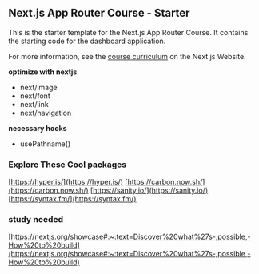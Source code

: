 ## Next.js App Router Course - Starter

This is the starter template for the Next.js App Router Course. It contains the starting code for the dashboard application.

For more information, see the [course curriculum](https://nextjs.org/learn) on the Next.js Website.

**optimize with nextjs** 

- next/image
- next/font
- next/link
- next/navigation

**necessary hooks**

- usePathname()


### Explore These Cool packages

[https://hyper.is/](https://hyper.is/)
[https://carbon.now.sh/](https://carbon.now.sh/)
[https://sanity.io/](https://sanity.io/)
[https://syntax.fm/](https://syntax.fm/)

### study needed
[https://nextjs.org/showcase#:~:text=Discover%20what%27s-,possible,-How%20to%20build](https://nextjs.org/showcase#:~:text=Discover%20what%27s-,possible,-How%20to%20build)
